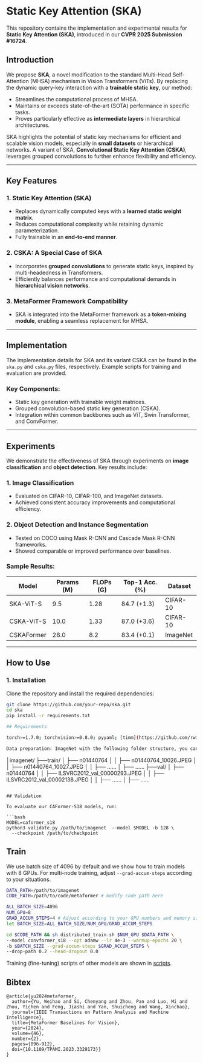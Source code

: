 # Static Key Attention (SKA)

This repository contains the implementation and experimental results for **Static Key Attention (SKA)**, introduced in our **CVPR 2025 Submission #16724**.

## Introduction
We propose **SKA**, a novel modification to the standard Multi-Head Self-Attention (MHSA) mechanism in Vision Transformers (ViTs). By replacing the dynamic query-key interaction with a **trainable static key**, our method:

- Streamlines the computational process of MHSA.
- Maintains or exceeds state-of-the-art (SOTA) performance in specific tasks.
- Proves particularly effective as **intermediate layers** in hierarchical architectures.

SKA highlights the potential of static key mechanisms for efficient and scalable vision models, especially in **small datasets** or hierarchical networks. A variant of SKA, **Convolutional Static Key Attention (CSKA)**, leverages grouped convolutions to further enhance flexibility and efficiency.

---

## Key Features

### 1. Static Key Attention (SKA)
- Replaces dynamically computed keys with a **learned static weight matrix**.
- Reduces computational complexity while retaining dynamic parameterization.
- Fully trainable in an **end-to-end manner**.

### 2. CSKA: A Special Case of SKA
- Incorporates **grouped convolutions** to generate static keys, inspired by multi-headedness in Transformers.
- Efficiently balances performance and computational demands in **hierarchical vision networks**.

### 3. MetaFormer Framework Compatibility
- SKA is integrated into the MetaFormer framework as a **token-mixing module**, enabling a seamless replacement for MHSA.

---

## Implementation

The implementation details for SKA and its variant CSKA can be found in the `ska.py` and `cska.py` files, respectively. Example scripts for training and evaluation are provided.

### Key Components:
- Static key generation with trainable weight matrices.
- Grouped convolution-based static key generation (CSKA).
- Integration within common backbones such as ViT, Swin Transformer, and ConvFormer.

---

## Experiments

We demonstrate the effectiveness of SKA through experiments on **image classification** and **object detection**. Key results include:

### 1. Image Classification
- Evaluated on CIFAR-10, CIFAR-100, and ImageNet datasets.
- Achieved consistent accuracy improvements and computational efficiency.

### 2. Object Detection and Instance Segmentation
- Tested on COCO using Mask R-CNN and Cascade Mask R-CNN frameworks.
- Showed comparable or improved performance over baselines.

### Sample Results:
| Model        | Params (M) | FLOPs (G) | Top-1 Acc. (%) | Dataset    |
|--------------|------------|-----------|----------------|------------|
| SKA-ViT-S    | 9.5        | 1.28      | 84.7 (+1.3)    | CIFAR-10   |
| CSKA-ViT-S   | 10.0       | 1.33      | 87.0 (+3.6)    | CIFAR-10   |
| CSKAFormer   | 28.0       | 8.2       | 83.4 (+0.1)    | ImageNet   |

---

## How to Use

### 1. Installation
Clone the repository and install the required dependencies:
```bash
git clone https://github.com/your-repo/ska.git
cd ska
pip install -r requirements.txt

## Requirements

torch>=1.7.0; torchvision>=0.8.0; pyyaml; [timm](https://github.com/rwightman/pytorch-image-models) (`pip install timm==0.6.11`)

Data preparation: ImageNet with the following folder structure, you can extract ImageNet by this [script](https://gist.github.com/BIGBALLON/8a71d225eff18d88e469e6ea9b39cef4).

```
│imagenet/
├──train/
│  ├── n01440764
│  │   ├── n01440764_10026.JPEG
│  │   ├── n01440764_10027.JPEG
│  │   ├── ......
│  ├── ......
├──val/
│  ├── n01440764
│  │   ├── ILSVRC2012_val_00000293.JPEG
│  │   ├── ILSVRC2012_val_00002138.JPEG
│  │   ├── ......
│  ├── ......
```

## Validation

To evaluate our CAFormer-S18 models, run:

```bash
MODEL=caformer_s18
python3 validate.py /path/to/imagenet  --model $MODEL -b 128 \
  --checkpoint /path/to/checkpoint 
```

## Train
We use batch size of 4096 by default and we show how to train models with 8 GPUs. For multi-node training, adjust `--grad-accum-steps` according to your situations.

```bash
DATA_PATH=/path/to/imagenet
CODE_PATH=/path/to/code/metaformer # modify code path here

ALL_BATCH_SIZE=4096
NUM_GPU=8
GRAD_ACCUM_STEPS=4 # Adjust according to your GPU numbers and memory size.
let BATCH_SIZE=ALL_BATCH_SIZE/NUM_GPU/GRAD_ACCUM_STEPS

cd $CODE_PATH && sh distributed_train.sh $NUM_GPU $DATA_PATH \
--model convformer_s18 --opt adamw --lr 4e-3 --warmup-epochs 20 \
-b $BATCH_SIZE --grad-accum-steps $GRAD_ACCUM_STEPS \
--drop-path 0.2 --head-dropout 0.0
```
Training (fine-tuning) scripts of other models are shown in [scripts](/scripts/).


## Bibtex
```
@article{yu2024metaformer,
  author={Yu, Weihao and Si, Chenyang and Zhou, Pan and Luo, Mi and Zhou, Yichen and Feng, Jiashi and Yan, Shuicheng and Wang, Xinchao},
  journal={IEEE Transactions on Pattern Analysis and Machine Intelligence}, 
  title={MetaFormer Baselines for Vision}, 
  year={2024},
  volume={46},
  number={2},
  pages={896-912},
  doi={10.1109/TPAMI.2023.3329173}}
}
```
